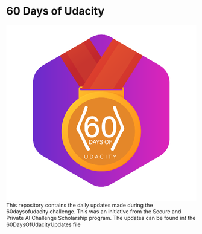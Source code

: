 # 60 Days of Udacity

![Graphs](60-day-badges.png)
This repository contains the daily updates made during the 60daysofudacity challenge. This was an initiative from the Secure and Private AI Challenge Scholarship program. The updates can be found int the 60DaysOfUdacityUpdates file
